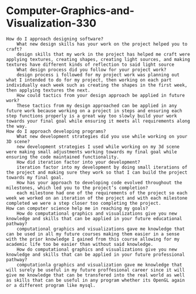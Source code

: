 # Computer-Graphics-and-Visualization-330

    How do I approach designing software?
        What new design skills has your work on the project helped you to craft?
        design skills that my work in the project has helped me craft were applying textures, creating shapes, creating light sources, and making textures have different kinds of reflection to said light source
        What design process did you follow for your project work?
        design process i followed for my project work was planning out what I intended to do for my project, then working on each part individually each week such as creating the shapes in the first week, then applying textures the next.
        How could tactics from your design approach be applied in future work?
        These tactics from my design approached can be applied in any future work because working on a project in steps and ensuring each step functions properly is a great way too slowly build your work towards your final goal while ensuring it meets all requirements along the way.
    How do I approach developing programs?
        What new development strategies did you use while working on your 3D scene?
        new development strategies I used while working on my 3d scene were making small adjustments working towards my final goal while ensuring the code maintained functionality.
        How did iteration factor into your development?
        iteration factor into my development by doing small iterations of the project and making sure they work so that I can build the project towards my final goal.
        How has your approach to developing code evolved throughout the milestones, which led you to the project’s completion?
        each milestone had one of the requirements of the project so each week we worked on an iteration of the project and with each milestone completed we were a step closer too completing the project.
    How can computer science help me in reaching my goals?
        How do computational graphics and visualizations give you new knowledge and skills that can be applied in your future educational pathway?
        computational graphics and visualizations gave me knowledge that can be used in all my future courses making them easier in a sense with the prior knowledge I gained from this course allowing for my academic life too be easier than without said knowledge.
        How do computational graphics and visualizations give you new knowledge and skills that can be applied in your future professional pathway?
        computationla graphics and visualization gave me knowledge that will surely be useful in my future proffesional career since it will give me knowledge that can be transfered into the real world as well as skills that can be useful in any program whether its OpenGL again or a different program like mysql.
